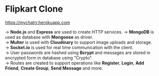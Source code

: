 # Flipkart Clone
https://mychatrr.herokuapp.com

-> **Node.js** and **Express** are used to create HTTP services. 
-> **MongoDB** is used as database with **Mongoose** as driver.  
-> **Multer** is used with **Cloudinary** to support image uploads and storage.  
-> **Socket.io** is used for real time communication with the client.  
-> User passwords are hashed using **Bcrypt** and messages are stored in encrypted form in database using "Crypto".  
-> Routes are created to support operations like **Register**, **Login**, **Add Friend**, **Create Group**, **Send Message** and more.  
